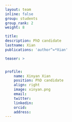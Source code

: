 ```yaml
---
layout: team
inline: false
group: students
group_rank: 2
weight: 8

title:  
description: PhD candidate
lastname: Xian
publications: 'author^=*Xian'

teaser: >


profile:
    name: Xinyan Xian
    position: PhD candidate
    align: right
    image: xinyan.png
    email: 
    twitter:
    linkedin:
    orcid:
    address:
---
```


